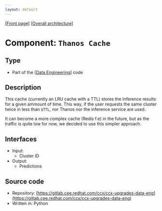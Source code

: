 ```yaml
---
layout: default
---
```

\[[Front page](../overall-architecture.html)\] \[[Overall architecture](../overall-architecture.html)\]



# Component: `Thanos Cache`

## Type

* Part of the \[[Data Engineering](urp-data-engineering-service.html)\] code

## Description

This cache (currently an LRU cache with a TTL) stores the Inference results
for a given ammount of time. This way, if the user requests the same cluster
twice in less than `$TTL`, nor Thanos nor the inference service are used.

It can become a more complex cache (Redis f.e) in the future, but as the traffic
is quite low for now, we decided to use this simpler approach.

## Interfaces

* Input:
    - Cluster ID
* Output:
    - Predictions

## Source code

* Repository: [https://gitlab.cee.redhat.com/ccx/ccx-upgrades-data-eng](https://gitlab.cee.redhat.com/ccx/ccx-upgrades-data-eng)
* Written in: Python

